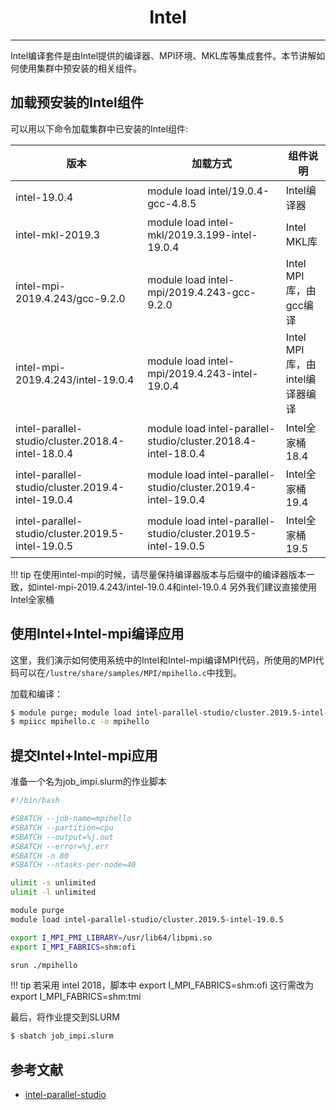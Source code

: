 # <center>Intel</center> 

-----

Intel编译套件是由Intel提供的编译器、MPI环境、MKL库等集成套件。本节讲解如何使用集群中预安装的相关组件。

## 加载预安装的Intel组件

可以用以下命令加载集群中已安装的Intel组件: 

| 版本 | 加载方式 | 组件说明 |
| ---- | ------ | ------ |
| intel-19.0.4 | module load intel/19.0.4-gcc-4.8.5 | Intel编译器 |
| intel-mkl-2019.3 | module load intel-mkl/2019.3.199-intel-19.0.4 | Intel MKL库 |
| intel-mpi-2019.4.243/gcc-9.2.0 | module load intel-mpi/2019.4.243-gcc-9.2.0 | Intel MPI库，由gcc编译 |
| intel-mpi-2019.4.243/intel-19.0.4 | module load intel-mpi/2019.4.243-intel-19.0.4 | Intel MPI库，由intel编译器编译 |
| intel-parallel-studio/cluster.2018.4-intel-18.0.4 | module load intel-parallel-studio/cluster.2018.4-intel-18.0.4 | Intel全家桶18.4 |
| intel-parallel-studio/cluster.2019.4-intel-19.0.4 | module load intel-parallel-studio/cluster.2019.4-intel-19.0.4 | Intel全家桶19.4 |
| intel-parallel-studio/cluster.2019.5-intel-19.0.5 | module load intel-parallel-studio/cluster.2019.5-intel-19.0.5 | Intel全家桶19.5 |

!!! tip
    在使用intel-mpi的时候，请尽量保持编译器版本与后缀中的编译器版本一致，如intel-mpi-2019.4.243/intel-19.0.4和intel-19.0.4
    另外我们建议直接使用Intel全家桶

## 使用Intel+Intel-mpi编译应用

这里，我们演示如何使用系统中的Intel和Intel-mpi编译MPI代码，所使用的MPI代码可以在`/lustre/share/samples/MPI/mpihello.c`中找到。

加载和编译：

```bash
$ module purge; module load intel-parallel-studio/cluster.2019.5-intel-19.0.5
$ mpiicc mpihello.c -o mpihello
```

## 提交Intel+Intel-mpi应用

准备一个名为job_impi.slurm的作业脚本

```bash
#!/bin/bash

#SBATCH --job-name=mpihello
#SBATCH --partition=cpu
#SBATCH --output=%j.out
#SBATCH --error=%j.err
#SBATCH -n 80
#SBATCH --ntasks-per-node=40

ulimit -s unlimited
ulimit -l unlimited

module purge
module load intel-parallel-studio/cluster.2019.5-intel-19.0.5

export I_MPI_PMI_LIBRARY=/usr/lib64/libpmi.so
export I_MPI_FABRICS=shm:ofi

srun ./mpihello
```

!!! tip
	若采用 intel 2018，脚本中 export I_MPI_FABRICS=shm:ofi 这行需改为 export I_MPI_FABRICS=shm:tmi

最后，将作业提交到SLURM

```bash
$ sbatch job_impi.slurm
```

## 参考文献

- [intel-parallel-studio](https://software.intel.com/zh-cn/parallel-studio-xe)
